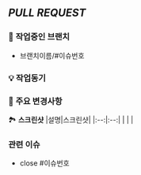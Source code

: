 ##  *PULL REQUEST*

### 🎋 **작업중인 브랜치**
- 브랜치이름/#이슈번호

### 💡 **작업동기**
<!-- 작업하게 된 동기를 적습니다. (예: 설정화면 디자인) -->

### 🔑 **주요 변경사항**
<!-- 변경사항을 나열합니다. -->


🏞 **스크린샷**
|설명|스크린샷|
|:--:|:--:|
| | |

### 관련 이슈
- close #이슈번호

